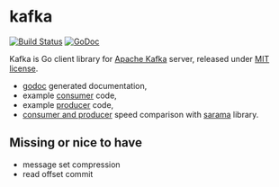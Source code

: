 kafka
=====

[![Build Status](https://travis-ci.org/optiopay/kafka.svg?branch=master)](https://travis-ci.org/optiopay/kafka)
[![GoDoc](https://godoc.org/github.com/optiopay/kafka?status.png)](https://godoc.org/github.com/optiopay/kafka)

Kafka is Go client library for [Apache Kafka](https://kafka.apache.org/)
server, released under [MIT license](LICENSE]).

* [godoc](https://godoc.org/github.com/optiopay/kafka) generated documentation,
* example [consumer](http://godoc.org/github.com/optiopay/kafka#example-Consumer) code,
* example [producer](http://godoc.org/github.com/optiopay/kafka#example-Producer) code,
* [consumer and producer](https://github.com/husio/kafka-libs-test) speed
  comparison with [sarama](https://github.com/Shopify/sarama) library.


Missing or nice to have
-----------------------

* message set compression
* read offset commit

